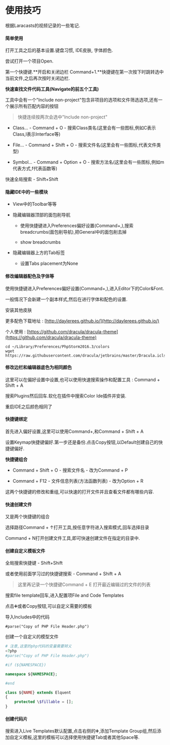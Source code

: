 # 使用技巧

根据Laracasts的视频记录的一些笔记.

#### 简单使用

打开工具之后的基本设置.键盘习惯, IDE皮肤, 字体颜色.

尝试打开一个项目Open.

第一个快捷键.**开启和关闭边栏 Command+1.**快捷键在第一次按下时跳转选中当前文件,之后再次按时关闭边栏.

**快速查找文件代码工具\(Navigate的前五个工具\)**

工具中会有一个"Include non-project"包含非项目的选项和文件筛选选项,还有一个展示所有匹配内容的按钮

> 快捷连续按两次会选中"Include non-project"

* Class... - Command + O - 搜索Class类名\(这里会有一些图标,例如C表示Class,I表示Interface等\)

* File... - Command + Shift + O - 搜索文件名\(这里会有一些图标,代表文件类型\)

* Symbol... - Command + Option + O - 搜索方法名\(这里会有一些图标,例如m代表方式,f代表函数等\)

快速全局搜索 - Shift+Shift

#### 隐藏IDE中的一些模块

* View中的Toolbar等等

* 隐藏编辑器顶部的面包削导航

  * 使用快捷键进入Preferences偏好设置\(Command+,\),搜索breadcrumbs\(面包削导航\),把General中的面包削去掉

  * show breadcrumbs

* 隐藏编辑器上方的Tab标签

  * 设置Tabs placement为None

#### 修改编辑器配色及字体等

使用快捷键进入Preferences偏好设置\(Command+,\),进入Editor下的Color&Font.

一般情况下会新建一个副本样式,然后在进行字体和配色的设置.

安装其他皮肤

更多配色下载地址 : [http://daylerees.github.io/](http://daylerees.github.io/)

个人使用 : [https://github.com/dracula/dracula-theme](https://github.com/dracula/dracula-theme)

```
cd ~/Library/Preferences/PhpStorm2016.3/colors
wget https://raw.githubusercontent.com/dracula/jetbrains/master/Dracula.icls
```

#### 修改边栏和编辑器底色为相同颜色

这里可以在偏好设置中设置,也可以使用快速搜索操作和配置工具 : Command + Shift + A

搜索Plugins然后回车.软化在插件中搜索Color Ide插件并安装.

重启IDE之后颜色相同了

#### 快捷键绑定

首先进入偏好设置,这里可以使用Command+,和Command + Shift + A

设置Keymap快捷键偏好.第一步还是备份.点击Copy按钮,以Default创建自己的快捷键偏好.

**快捷键组合**

* Command + Shift + O - 搜索文件名 - 改为Command + P

* Command + F12 - 文件信息列表\(方法函数列表\) - 改为Option + R

这两个快捷键的修改和重组,可以快速的打开文件并且查看文件都有哪些内容.

#### 快速创建文件

又是两个快捷键的组合

选择路径Command + ↑打开工具,按任意字符进入搜索模式,回车选择目录

Command + N打开创建文件工具,即可快速创建文件在指定的目录中.

#### 创建自定义模板文件

全局搜索快捷键 - Shift+Shift

或者使用前面学习过的快捷键搜索 - Command + Shift + A

> 这里再记录一个快捷键Command + E 打开最近编辑过的文件的列表

搜索file template回车,进入配置项File and Code Templates

点击➕或者Copy按钮,可以自定义需要的模板

导入Includes中的代码

```
#parse("Copy of PHP File Header.php")
```

创建一个自定义的模型文件

```php
# 注意,这里的php代码的变量需要转义
<?php
#parse("Copy of PHP File Header.php")

#if (${NAMESPACE})

namespace ${NAMESPACE};

#end

class ${NAME} extends Elquent
{
    protected \$fillable = [];
}
```

#### 创建代码片

搜索进入Live Templates默认配置,点击右侧的➕,添加Template Group组,然后添加自定义模板,这里的模板可以选择使用快捷键Tab或者其他Space等.

